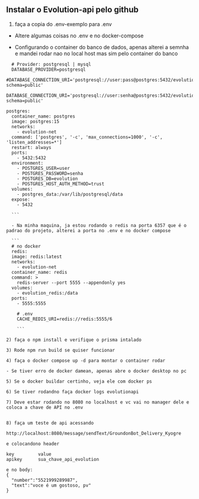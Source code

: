 

## Instalar o Evolution-api pelo github

1) faça a copia do .env-exemplo para .env
  - Altere algumas coisas no .env e no docker-compose

  - Configurando o container do banco de dados, apenas alterei a semnha e mandei rodar nao no local host mas sim pelo container do banco

  ```
    # Provider: postgresql | mysql
    DATABASE_PROVIDER=postgresql
    #DATABASE_CONNECTION_URI='postgresql://user:pass@postgres:5432/evolution?schema=public'
    DATABASE_CONNECTION_URI='postgresql://user:senha@postgres:5432/evolution?schema=public'
  ```

  ```
  postgres:
    container_name: postgres
    image: postgres:15
    networks:
      - evolution-net
    command: ['postgres', '-c', 'max_connections=1000', '-c', 'listen_addresses=*']
    restart: always
    ports:
      - 5432:5432
    environment:
      - POSTGRES_USER=user
      - POSTGRES_PASSWORD=senha
      - POSTGRES_DB=evolution
      - POSTGRES_HOST_AUTH_METHOD=trust
    volumes:
      - postgres_data:/var/lib/postgresql/data
    expose:
      - 5432

    ```

    - Na minha maquina, ja estou rodando o redis na porta 6357 que é o padrao do projeto, alterei a porta no .env e no docker compose

    ```
    # no docker
    redis:
    image: redis:latest
    networks:
      - evolution-net
    container_name: redis
    command: >
      redis-server --port 5555 --appendonly yes
    volumes:
      - evolution_redis:/data
    ports:
      - 5555:5555

      # .env
      CACHE_REDIS_URI=redis://redis:5555/6

      ```

2) faça o npm install e verifique o prisma intalado

3) Rode npm run build se quiser funcionar

4) faça o docker compose up -d para montar o container rodar

  - Se tiver erro de docker damean, apenas abre o docker desktop no pc

5) Se o docker buildar certinho, veja ele com docker ps

6) Se tiver rodandno faça docker logs evolutionapi

7) Deve estar rodando no 8080 no localhost e vc vai no manager dele e coloca a chave de API no .env


8) faça um teste de api acessando

  http://localhost:8080/message/sendText/GroundonBot_Delivery_Kyogre

  e colocandono header

  key         value
  apikey      sua_chave_api_evolution

  e no body:
  {
    "number":"5521999289987",
    "text":"voce é um gostoso, pv"
  }
